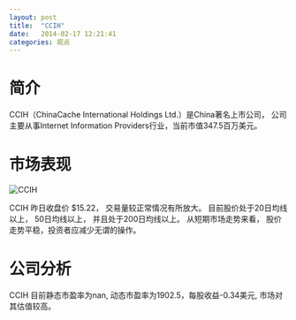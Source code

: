 ```yaml
---
layout: post
title:  "CCIH"
date:   2014-02-17 12:21:41
categories: 观点
---
```


# 简介
CCIH（ChinaCache International Holdings Ltd.）是China著名上市公司，
公司主要从事Internet Information Providers行业，当前市值347.5百万美元。

# 市场表现

![CCIH](http://finviz.com/chart.ashx?t=CCIH&ty=c&ta=1&p=d&s=l)

CCIH 昨日收盘价 $15.22，
交易量较正常情况有所放大。
目前股价处于20日均线以上，
50日均线以上，
并且处于200日均线以上。
从短期市场走势来看，
股价走势平稳，投资者应减少无谓的操作。

# 公司分析
CCIH 目前静态市盈率为nan, 动态市盈率为1902.5，每股收益-0.34美元,
市场对其估值较高。
